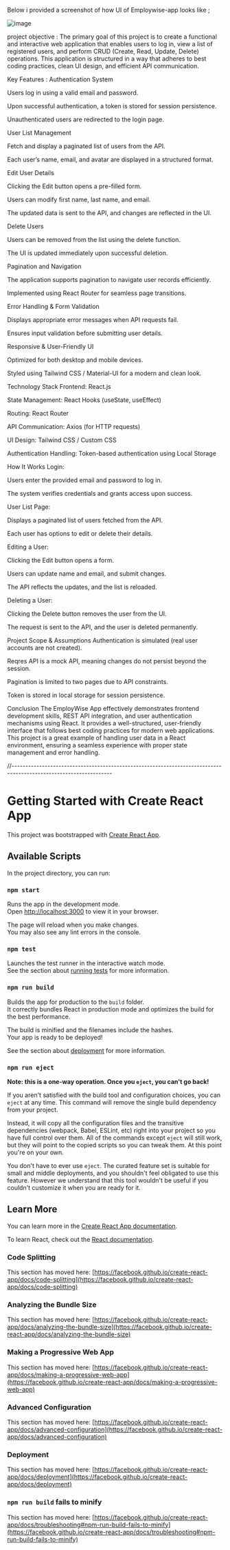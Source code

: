 Below i provided a screenshot of how UI of Employwise-app looks like ;

![image](https://github.com/user-attachments/assets/898c182d-2ecd-4e81-a6c8-06e56834eb0e)




project objective : 
The primary goal of this project is to create a functional and interactive web application that enables users to log in, view a list of registered users, and perform CRUD (Create, Read, Update, Delete) operations. This application is structured in a way that adheres to best coding practices, clean UI design, and efficient API communication.

Key Features :
Authentication System

Users log in using a valid email and password.

Upon successful authentication, a token is stored for session persistence.

Unauthenticated users are redirected to the login page.

User List Management

Fetch and display a paginated list of users from the API.

Each user’s name, email, and avatar are displayed in a structured format.

Edit User Details

Clicking the Edit button opens a pre-filled form.

Users can modify first name, last name, and email.

The updated data is sent to the API, and changes are reflected in the UI.

Delete Users

Users can be removed from the list using the delete function.

The UI is updated immediately upon successful deletion.

Pagination and Navigation

The application supports pagination to navigate user records efficiently.

Implemented using React Router for seamless page transitions.

Error Handling & Form Validation

Displays appropriate error messages when API requests fail.

Ensures input validation before submitting user details.

Responsive & User-Friendly UI

Optimized for both desktop and mobile devices.

Styled using Tailwind CSS / Material-UI for a modern and clean look.

Technology Stack
Frontend: React.js

State Management: React Hooks (useState, useEffect)

Routing: React Router

API Communication: Axios (for HTTP requests)

UI Design: Tailwind CSS / Custom CSS

Authentication Handling: Token-based authentication using Local Storage

How It Works
Login:

Users enter the provided email and password to log in.

The system verifies credentials and grants access upon success.

User List Page:

Displays a paginated list of users fetched from the API.

Each user has options to edit or delete their details.

Editing a User:

Clicking the Edit button opens a form.

Users can update name and email, and submit changes.

The API reflects the updates, and the list is reloaded.

Deleting a User:

Clicking the Delete button removes the user from the UI.

The request is sent to the API, and the user is deleted permanently.

Project Scope & Assumptions
Authentication is simulated (real user accounts are not created).

Reqres API is a mock API, meaning changes do not persist beyond the session.

Pagination is limited to two pages due to API constraints.

Token is stored in local storage for session persistence.

Conclusion
The EmployWise App effectively demonstrates frontend development skills, REST API integration, and user authentication mechanisms using React. It provides a well-structured, user-friendly interface that follows best coding practices for modern web applications. This project is a great example of handling user data in a React environment, ensuring a seamless experience with proper state management and error handling.

//------------------------------------------------------------------------------------------------------------------

# Getting Started with Create React App

This project was bootstrapped with [Create React App](https://github.com/facebook/create-react-app).

## Available Scripts

In the project directory, you can run:

### `npm start`

Runs the app in the development mode.\
Open [http://localhost:3000](http://localhost:3000) to view it in your browser.

The page will reload when you make changes.\
You may also see any lint errors in the console.

### `npm test`

Launches the test runner in the interactive watch mode.\
See the section about [running tests](https://facebook.github.io/create-react-app/docs/running-tests) for more information.

### `npm run build`

Builds the app for production to the `build` folder.\
It correctly bundles React in production mode and optimizes the build for the best performance.

The build is minified and the filenames include the hashes.\
Your app is ready to be deployed!

See the section about [deployment](https://facebook.github.io/create-react-app/docs/deployment) for more information.

### `npm run eject`

**Note: this is a one-way operation. Once you `eject`, you can't go back!**

If you aren't satisfied with the build tool and configuration choices, you can `eject` at any time. This command will remove the single build dependency from your project.

Instead, it will copy all the configuration files and the transitive dependencies (webpack, Babel, ESLint, etc) right into your project so you have full control over them. All of the commands except `eject` will still work, but they will point to the copied scripts so you can tweak them. At this point you're on your own.

You don't have to ever use `eject`. The curated feature set is suitable for small and middle deployments, and you shouldn't feel obligated to use this feature. However we understand that this tool wouldn't be useful if you couldn't customize it when you are ready for it.

## Learn More

You can learn more in the [Create React App documentation](https://facebook.github.io/create-react-app/docs/getting-started).

To learn React, check out the [React documentation](https://reactjs.org/).

### Code Splitting

This section has moved here: [https://facebook.github.io/create-react-app/docs/code-splitting](https://facebook.github.io/create-react-app/docs/code-splitting)

### Analyzing the Bundle Size

This section has moved here: [https://facebook.github.io/create-react-app/docs/analyzing-the-bundle-size](https://facebook.github.io/create-react-app/docs/analyzing-the-bundle-size)

### Making a Progressive Web App

This section has moved here: [https://facebook.github.io/create-react-app/docs/making-a-progressive-web-app](https://facebook.github.io/create-react-app/docs/making-a-progressive-web-app)

### Advanced Configuration

This section has moved here: [https://facebook.github.io/create-react-app/docs/advanced-configuration](https://facebook.github.io/create-react-app/docs/advanced-configuration)

### Deployment

This section has moved here: [https://facebook.github.io/create-react-app/docs/deployment](https://facebook.github.io/create-react-app/docs/deployment)

### `npm run build` fails to minify

This section has moved here: [https://facebook.github.io/create-react-app/docs/troubleshooting#npm-run-build-fails-to-minify](https://facebook.github.io/create-react-app/docs/troubleshooting#npm-run-build-fails-to-minify)
